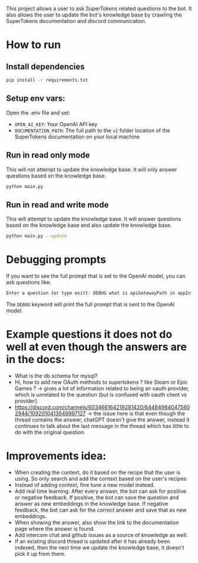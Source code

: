 This project allows a user to ask SuperTokens related questions to the bot. It also allows the user to update the bot's knowledge base by crawling the SuperTokens documentation and discord communication.

# How to run

## Install dependencies

```bash
pip install -r requirements.txt
```

## Setup env vars:
Open the .env file and set:
- `OPEN_AI_KEY`: Your OpenAI API key
- `DOCUMENTATION_PATH`: The full path to the `v2` folder location of the SuperTokens documentation on your local machine

## Run in read only mode
This will not attempt to update the knowledge base. It will only answer questions based on the knowledge base.

```bash
python main.py
```

## Run in read and write mode
This will attempt to update the knowledge base. It will answer questions based on the knowledge base and also update the knowledge base.

```bash
python main.py --update
```

# Debugging prompts
If you want to see the full prompt that is set to the OpenAI model, you can ask questions like:
```bash
Enter a question (or type exit): DEBUG what is apiGatewayPath in appInfo?
```

The `DEBUG` keyword will print the full prompt that is sent to the OpenAI model.

# Example questions it does not do well at even though the answers are in the docs:
- What is the db schema for mysql?
- Hi, how to add new OAuth methods to supertokens ? like Steam or Epic Games ? -> gives a lot of information related to being an oauth provider, which is unrelated to the question (but is confused with oauth client vs provider).
- https://discord.com/channels/603466164219281420/644849840475602944/1092010413949997127 -> the issue here is that even though the thread contains the answer, chatGPT doesn't give the answer, instead it continues to talk about the last message in the thread which has little to do with the original question.

# Improvements idea:
- When creating the context, do it based on the recipe that the user is using. So only search and add the context based on the user's recipes
- Instead of adding context, fine tune a new model instead.
- Add real time learning: After every answer, the bot can ask for positive or negative feedback. If positive, the bot can save the question and answer as new embeddings in the knowledge base. If negative feedback, the bot can ask for the correct answer and save that as new embeddings.
- When showing the answer, also show the link to the documentation page where the answer is found.
- Add intercom chat and github issues as a source of knowledge as well.
- If an existing discord thread is updated after it has already been indexed, then the next time we update the knowledge base, it doesn't pick it up from there.